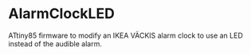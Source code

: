 # AlarmClockLED

ATtiny85 firmware to modify an IKEA VÄCKIS alarm clock to use an LED instead of the audible alarm.

